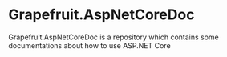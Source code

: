 # Grapefruit.AspNetCoreDoc
Grapefruit.AspNetCoreDoc is a repository which contains some documentations about how to use ASP.NET Core
